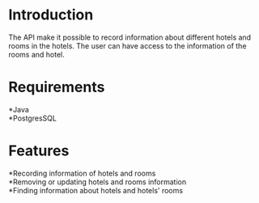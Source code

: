 # Introduction

The API make it possible to record information about different hotels and rooms in the hotels. The user can have
access to the information of the rooms and hotel.

# Requirements
*Java\
*PostgresSQL

# Features
*Recording information of hotels and rooms\
*Removing or updating hotels and rooms information\
*Finding information about hotels and hotels' rooms
